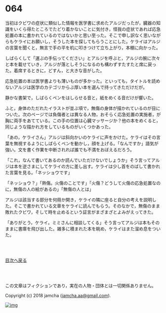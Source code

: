 # 064

当初はクビワの症状に類似した情報を医学書に求めたアルジだったが，臓器の知識をいくら得たところでたどり着かないことに気付き，怪我の症状であれば応急処置の本に書かれているのではないかと思い至った。そこで申し訳なく思いながらもケライにお願いし，そうした本を探してもらうことにした。ケライはアルジの言葉を聞くと，無言で手の平を机に叩きつけて立ち上がり，本棚に向かった。  

しばらくして「運ぶの手伝ってください」とアルジを呼ぶと，アルジの腕に次々と本を載せていき，アルジが落としそうになるのも構わずすたすたと席に戻った。着席するときに，どすん，と大きな音がした。  

応急処置の本は医学書よりも薄いものが多かった。といっても，タイトルを読めないアルジは医学のカテゴリからぶ厚い本を選んで持ってきただけだが。  

静かな書架で，しばらくペンをはしらせる音と，紙をめくる音だけが響いた。  

ふと，身体のただれたイラストが並ぶ項で，無傷の身体が描かれているのが目についた。次のページでは負傷者とは異なる人物，おそらく応急処置の実施者，が胸に両手をあてている。この手の位置は心臓マッサージか？他の本をめくると，同じような描かれ方をしているものがいくつかあった。  

「あの，ケライさん」アルジは斜向かいのケライに声をかけた。ケライはその言葉を無視するようにしばらくペンを動かし，顔を上げる。「なんですか」語気が強い。文を書く作業を中断されれば誰でも不満をおぼえるだろう。  

「これ，なんて書いてあるのか読んでいただけないでしょうか」そう言ってアルジは本を逆さまにしてケライの方に差し出す。ケライは少し首をのばして書かれた言葉を見る。「ネッショウです」  

「ネッショウ？」「熱傷。火傷のことです」「火傷？どうして火傷の応急処置なのに，無傷の人の絵があるの」「無傷の人とは」  

アルジは該当する部分を何冊か開き，ケライの隣に座ると自分の考えを説明した。そこで書かれている文章をケライに読んでもらう。そのなかで，無傷のまま敗れたクビワ，そして時を止めるという証言がまざまざとよみがえってきた。  

「ありがとう，ケライ。ミミさんに相談してくる」そう言ってアルジは本もそのままに書庫を飛び出した。雑多に積まれた本を眺め，ケライはまた溜め息をついた。  

<br>  
<br>  

[目次へ戻る](https://github.com/jamcha-aa/OblivionReports/blob/master/README.md)  

<br>  
<br>  

この文章はフィクションであり，実在の人物・団体とは一切関係ありません。  

Copyright (c) 2018 jamcha (jamcha.aa@gmail.com).  

[![img](http://i.creativecommons.org/l/by-nc-sa/4.0/88x31.png)](http://creativecommons.org/licenses/by-nc-sa/4.0/deed)